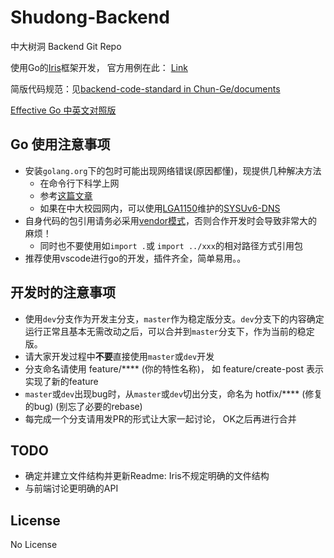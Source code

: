 # Shudong-Backend

中大树洞 Backend Git Repo

使用Go的[Iris](https://github.com/kataras/iris)框架开发， 官方用例在此： [Link](https://iris-go.com/v10/recipe)

简版代码规范：见[backend-code-standard in Chun-Ge/documents](https://github.com/Chun-Ge/documents/blob/master/technical-docs/backend-code-standard.md)

[Effective Go 中英文对照版](https://legacy.gitbook.com/book/bingohuang/effective-go-zh-en/details)

## Go 使用注意事项

- 安装`golang.org`下的包时可能出现网络错误(原因都懂)，现提供几种解决方法
  - 在命令行下科学上网
  - 参考[这篇文章](https://studygolang.com/articles/10263)
  - 如果在中大校园网内，可以使用[LGA1150](https://github.com/LGA1150)维护的[SYSUv6-DNS](https://github.com/bazingaterry/SYSUv6-DNS)
- 自身代码的包引用请务必采用[vendor模式](https://www.jianshu.com/p/e52e3e1ad1c0)，否则合作开发时会导致非常大的麻烦！
  - 同时也不要使用如`import .`或 `import ../xxx`的相对路径方式引用包
- 推荐使用vscode进行go的开发，插件齐全，简单易用。。

## 开发时的注意事项

- 使用`dev`分支作为开发主分支，`master`作为稳定版分支。`dev`分支下的内容确定运行正常且基本无需改动之后，可以合并到`master`分支下，作为当前的稳定版。
- 请大家开发过程中**不要**直接使用`master`或`dev`开发
- 分支命名请使用 feature/**** (你的特性名称)， 如 feature/create-post 表示实现了新的feature
- `master`或`dev`出现bug时，从`master`或`dev`切出分支，命名为 hotfix/**** (修复的bug) (别忘了必要的rebase)
- 每完成一个分支请用发PR的形式让大家一起讨论， OK之后再进行合并

## TODO

- 确定并建立文件结构并更新Readme: Iris不规定明确的文件结构
- 与前端讨论更明确的API

## License

No License
